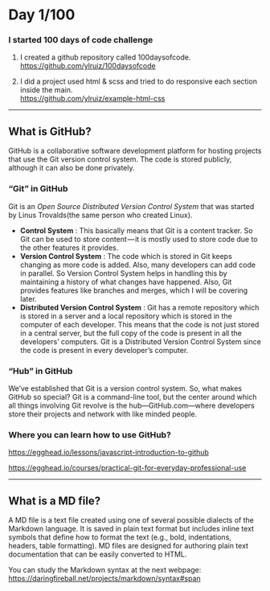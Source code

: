 # Day 1/100

### I started 100 days of code challenge 

1) I created a github repository called 100daysofcode. <br>
https://github.com/ylruiz/100daysofcode

2) I did a project used html & scss and tried to do responsive each section inside the main. <br>
https://github.com/ylruiz/example-html-css

<hr>

## What is GitHub?

GitHub is a collaborative software development platform for hosting projects that use the Git version control system. The code is stored publicly, although it can also be done privately. 

### **“Git” in GitHub**

Git is an *Open Source Distributed Version Control System* that was started by Linus Trovalds(the same person who created Linux).

* **Control System** : This basically means that Git is a content tracker. So Git can be used to store content — it is mostly used to store code due to the other features it provides. 
* **Version Control System** : The code which is stored in Git keeps changing as more code is added. Also, many developers can add code in parallel. So Version Control System helps in handling this by maintaining a history of what changes have happened. Also, Git provides features like branches and merges, which I will be covering later.
* **Distributed Version Control System** : Git has a remote repository which is stored in a server and a local repository which is stored in the computer of each developer. This means that the code is not just stored in a central server, but the full copy of the code is present in all the developers’ computers. Git is a Distributed Version Control System since the code is present in every developer’s computer.

### **“Hub” in GitHub**

We’ve established that Git is a version control system. So, what makes GitHub so special? Git is a command-line tool, but the center around which all things involving Git revolve is the hub—GitHub.com—where developers store their projects and network with like minded people.

### **Where you can learn how to use GitHub?**

https://egghead.io/lessons/javascript-introduction-to-github

https://egghead.io/courses/practical-git-for-everyday-professional-use

<hr>

## What is a MD file?

A MD file is a text file created using one of several possible dialects of the Markdown language. It is saved in plain text format but includes inline text symbols that define how to format the text (e.g., bold, indentations, headers, table formatting). MD files are designed for authoring plain text documentation that can be easily converted to HTML.

You can study the Markdown syntax at the next webpage: https://daringfireball.net/projects/markdown/syntax#span

